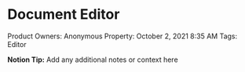 # Document Editor

Product Owners: Anonymous
Property: October 2, 2021 8:35 AM
Tags: Editor

**Notion Tip:** Add any additional notes or context here